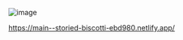 ![image](https://github.com/Alinur01/Reactapp-For-Mid/assets/74015673/4a31cbeb-38e1-4bbb-9113-b1d6fa208087)


https://main--storied-biscotti-ebd980.netlify.app/
